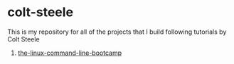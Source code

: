 # colt-steele
This is my repository for all of the projects that I build following tutorials by Colt Steele

1. [the-linux-command-line-bootcamp](/the-linux-command-line-bootcamp/docs/README.md)
